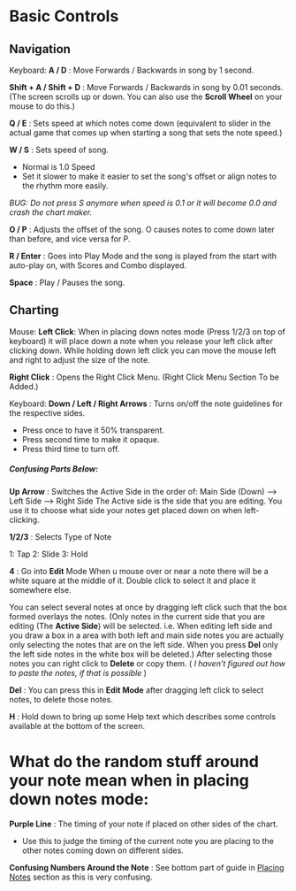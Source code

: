 
# Basic Controls


## Navigation

Keyboard:
**A / D** : Move Forwards / Backwards in song by 1 second.

**Shift + A / Shift + D** : Move Forwards / Backwards in song by 0.01 seconds.
(The screen scrolls up or down. You can also use the **Scroll Wheel** on your mouse to do this.)


**Q / E** : Sets speed at which notes come down (equivalent to slider in the actual game that comes up when starting a song that sets the note speed.)

**W / S** : Sets speed of song. 
- Normal is 1.0 Speed
- Set it slower to make it easier to set the song's offset or align notes to the rhythm more easily.

_BUG: Do not press S anymore when speed is 0.1 or it will become 0.0 and crash the chart maker._

**O / P** : Adjusts the offset of the song. O causes notes to come down later than before, and vice versa for P.

**R / Enter** : Goes into Play Mode and the song is played from the start with auto-play on, with Scores and Combo displayed.

**Space** : Play / Pauses the song.


## Charting

Mouse:
**Left Click**: When in placing down notes mode (Press 1/2/3 on top of keyboard) it will place down a note when you release your left click after clicking down. While holding down left click you can move the mouse left and right to adjust the size of the note.

**Right Click** : Opens the Right Click Menu. (Right Click Menu Section To be Added.)

Keyboard:
**Down / Left / Right Arrows** : Turns on/off the note guidelines for the respective sides. 
- Press once to have it 50% transparent.
- Press second time to make it opaque.
- Press third time to turn off.


##### Confusing Parts Below:

**Up Arrow** : Switches the Active Side in the order of:
	Main Side (Down) --> Left Side --> Right Side
The Active side is the side that you are editing. You use it to choose what side your notes get placed down on when left-clicking.


**1/2/3** : Selects Type of Note

1: Tap
2: Slide
3: Hold


**4** : Go into **Edit** Mode
When u mouse over or near a note there will be a white square at the middle of it. Double click to select it and place it somewhere else.

You can select several notes at once by dragging left click such that the box formed overlays the notes. 
(Only notes in the current side that you are editing (The **Active Side**) will be selected. i.e. When editing left side and you draw a box in a area with both left and main side notes you are actually only selecting the notes that are on the left side. When you press **Del** only the left side notes in the white box will be deleted.)
After selecting those notes you can right click to **Delete** or copy them. ( *I haven’t figured out how to paste the notes, if that is possible* )

**Del** : You can press this in **Edit Mode** after dragging left click to select notes, to delete those notes.


**H** : Hold down to bring up some Help text which describes some controls available at the bottom of the screen.




# What do the random stuff around your note mean when in placing down notes mode:

**Purple Line** : The timing of your note if placed on other sides of the chart.
- Use this to judge the timing of the current note you are placing to the other notes coming down on different sides.

**Confusing Numbers Around the Note** : See bottom part of guide in [Placing Notes](Placing%20Notes) section as this is very confusing.


